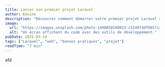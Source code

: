 ```yaml
---
title: Lancer son premier projet Laravel
author: Kévine
description: "Découvrez comment démarrer votre premier projet Laravel avec des conseils pratiques, les bonnes pratiques et les outils indispensables pour réussir."
image:
  url: "https://images.unsplash.com/photo-1498050108023-c5249f4df085?ixlib=rb-4.0.3&ixid=M3wxMjA3fDB8MHxwaG90by1wYWdlfHx8fGVufDB8fHx8fA%3D%3D&auto=format&fit=crop&w=1172&q=80"
  alt: "Un écran affichant du code avec des outils de développement."
pubDate: 2025-03-19
tags: ["Laravel", "web", "bonnes pratiques", "projet"]
readTime: "7 min"
---
```


sfd
